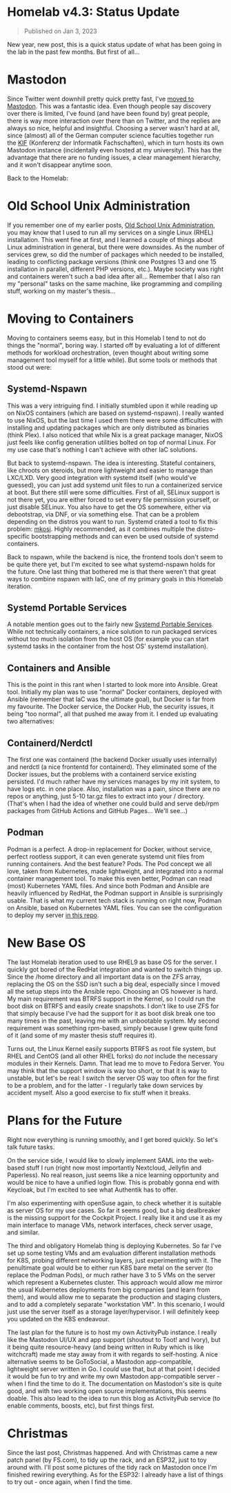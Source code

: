 # Homelab v4.3: Status Update

> Published on Jan 3, 2023

New year, new post, this is a quick status update of what has been going in the lab in the past few months. But first of all...

# Mastodon

Since Twitter went downhill pretty quick pretty fast, I've [moved to Mastodon](https://toot.kif.rocks/@ruhrscholz). This was a fantastic idea. Even though people say discovery over there is limited, I've found (and have been found by) great people, there is way more interaction over there than on Twitter, and the replies are always so nice, helpful and insightful. Choosing a server wasn't hard at all, since (almost) all of the German computer science faculties together run the [KIF](https://kif.rocks/) (Konferenz der Informatik Fachschaften), which in turn hosts its own Mastodon instance (incidentally even hosted at my university). This has the advantage that there are no funding issues, a clear management hierarchy, and it won't disappear anytime soon.

Back to the Homelab:

# Old School Unix Administration

If you remember one of my earlier posts, [Old School Unix Administration](https://scholz.ruhr/blog/old-school-unix-administration/), you may know that I used to run all my services on a single Linux (RHEL) installation. This went fine at first, and I learned a couple of things about Linux administration in general, but there were downsides. As the number of services grew, so did the number of packages which needed to be installed, leading to conflicting package versions (think one Postgres 13 and one 15 installation in parallel, different PHP versions, etc.). Maybe society was right and containers weren't such a bad idea after all... Remember that I also ran my "personal" tasks on the same machine, like programming and compiling stuff, working on my master's thesis...

# Moving to Containers

Moving to containers seems easy, but in this Homelab I tend to not do things the "normal", boring way. I started off by evaluating a lot of different methods for workload orchestration, (even thought about writing some management tool myself for a little while). But some tools or methods that stood out were:

## Systemd-Nspawn

This was a very intriguing find. I initially stumbled upon it while reading up on NixOS containers (which are based on systemd-nspawn). I really wanted to use NixOS, but the last time I used them there were some difficulties with installing and updating packages which are only distributed as binaries (think Plex). I also noticed that while Nix is a great package manager, NixOS just feels like config generation utilities bolted on top of normal Linux. For my use case that's nothing I can't achieve with other IaC solutions. 

But back to systemd-nspawn. The idea is interesting. Stateful containers, like chroots on steroids, but more lightweight and easier to manage than LXC/LXD. Very good integration with systemd itself (who would've guessed), you can just add systemd unit files to run a containerized service at boot. But there still were some difficulties. First of all, SELinux support is not there yet, you are either forced to set every file permission yourself, or just disable SELinux. You also have to get the OS somewhere, either via debootstrap, via DNF, or via something else. That can be a problem depending on the distros you want to run. Systemd crated a tool to fix this problem: [mkosi](https://github.com/systemd/mkosi). Highly recommended, as it combines multiple the distro-specific bootstrapping methods and can even be used outside of systemd containers.

Back to nspawn, while the backend is nice, the frontend tools don't seem to be quite there yet, but I'm excited to see what systemd-nspawn holds for the future. One last thing that bothered me is that there weren't that great ways to combine nspawn with IaC, one of my primary goals in this Homelab iteration.

## Systemd Portable Services

A notable mention goes out to the fairly new [Systemd Portable Services](https://systemd.io/PORTABLE_SERVICES/). While not technically containers, a nice solution to run packaged services without too much isolation from the host OS (for example you can start systemd tasks in the container from the host OS' systemd installation).

## Containers and Ansible

This is the point in this rant when I started to look more into Ansible. Great tool. Initially my plan was to use "normal" Docker containers, deployed with Ansible (remember that IaC was the ultimate goal), but Docker is far from my favourite. The Docker service, the Docker Hub, the security issues, it being "too normal", all that pushed me away from it. I ended up evaluating two alternatives:

## Containerd/Nerdctl

The first one was containerd (the backend Docker usually uses internally) and nerdctl (a nice frontentd for containerd). They eliminated some of the Docker issues, but the problems with a containerd service existing persisted. I'd much rather have my services manages by my init system, to have logs etc. in one place. Also, installation was a pain, since there are no repos or anything, just 5-10 tar.gz files to extract into your / directory. (That's when I had the idea of whether one could build and serve deb/rpm packages from GitHub Actions and GitHub Pages... We'll see...)

## Podman

Podman is a perfect. A drop-in replacement for Docker, without service, perfect rootless support, it can even generate systemd unit files from running containers. And the best feature? Pods. The Pod concept we all love, taken from Kubernetes, made lightweight, and integrated into a normal container management tool. To make this even better, Podman can read (most) Kubernetes YAML files. And since both Podman and Ansible are heavily influenced by RedHat, the Podman support in Ansible is surprisingly usable. That is what my current tech stack is running on right now, Podman on Ansible, based on Kubernetes YAML files. You can see the configuration to deploy my server [in this repo](https://github.com/ruhrscholz/homelab/tree/880af120cfdce32a5e4e5528da10f52eed674566).

# New Base OS

The last Homelab iteration used to use RHEL9 as base OS for the server. I quickly got bored of the RedHat integration and wanted to switch things up. Since the /home directory and all important data is on the ZFS array, replacing the OS on the SSD isn't such a big deal, especially since I moved all the setup steps into the Ansible repo. Choosing an OS however is hard. My main requirement was BTRFS support in the Kernel, so I could run the boot disk on BTRFS and easily create snapshots. I don't like to use ZFS for that simply because I've had the support for it as boot disk break one too many times in the past, leaving me with an unbootable system. My second requirement was something rpm-based, simply because I grew quite fond of it (and some of my master thesis stuff requires it).

Turns out, the Linux Kernel easily supports BTRFS as root file system, but RHEL and CentOS (and all other RHEL forks) do *not* include the necessary modules in their Kernels. Damn. That lead me to move to Fedora Server. You may think that the support window is way too short, or that it is way to unstable, but let's be real: I switch the server OS way too often for the first to be a problem, and for the latter - I regularly take down services by accident myself. Also a good exercise to fix stuff when it breaks.

# Plans for the Future

Right now everything is running smoothly, and I get bored quickly. So let's talk future tasks.

On the service side, I would like to slowly implement SAML into the web-based stuff I run (right now most importantly Nextcloud, Jellyfin and Paperless). No real reason, just seems like a nice learning opportunity and would be nice to have a unified login flow. This is probably gonna end with Keycloak, but I'm excited to see what Authentik has to offer.

I'm also experimenting with openSuse again, to check whether it is suitable as server OS for my use cases. So far it seems good, but a big dealbreaker is the missing support for the Cockpit Project. I really like it and use it as my main interface to manage VMs, network interfaces, check server usage, and similar.

The third and obligatory Homelab thing is deploying Kubernetes. So far I've set up some testing VMs and am evaluation different installation methods for K8S, probing different networking layers, just experimenting with it. The penultimate goal would be to either run K8S bare metal on the server (to replace the Podman Pods), or much rather have 3 to 5 VMs on the server which represent a Kubernetes cluster. This approach would allow me mirror the usual Kubernetes deployments from big companies (and learn from them), and would allow me to separate the production and staging clusters, and to add a completely separate "workstation VM". In this scenario, I would just use the server itself as a storage layer/hypervisor. I will definitely keep you updated on the K8S endeavour.

The last plan for the future is to host my own ActivityPub instance. I really like the Mastodon UI/UX and app support (shoutout to Toot! and Ivory), but it being quite resource-heavy (and being written in Ruby which is like witchcraft) made me stay away from it with regards to self-hosting. A nice alternative seems to be GoToSocial, a Mastodon app-compatible, lightweight server written in Go. I *could* use that, but at that point I decided it would be fun to try and write my own Mastodon app-compatible server - when I find the time to do it. The documentation on Mastodon's site is quite good, and with two working open source implementations, this seems doable. This also lead to the idea to run this blog as ActivityPub service (to enable comments, boosts, etc), but first things first.

# Christmas

Since the last post, Christmas happened. And with Christmas came a new patch panel (by FS.com), to tidy up the rack, and an ESP32, just to toy around with. I'll post some pictures of the tidy rack on Mastodon once I'm finished rewiring everything. As for the ESP32: I already have a list of things to try out - once again, when I find the time.
